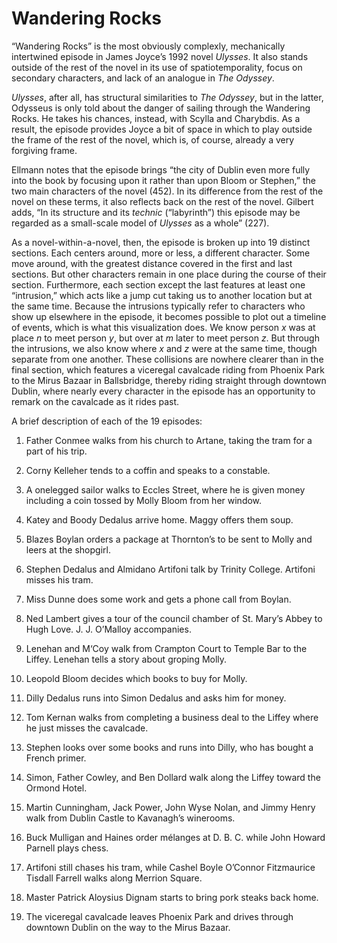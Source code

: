 # Wandering Rocks

<p class="lead">“Wandering Rocks” is the most obviously complexly, mechanically
intertwined episode in James Joyce’s 1992 novel <em>Ulysses</em>. It also stands
outside of the rest of the novel in its use of spatiotemporality, focus on
secondary characters, and lack of an analogue in <em>The Odyssey</em>.</p>

_Ulysses_, after all, has structural similarities to *The Odyssey*, but in the
latter, Odysseus is only told about the danger of sailing through the Wandering
Rocks. He takes his chances, instead, with Scylla and Charybdis. As a result,
the episode provides Joyce a bit of space in which to play outside the frame of
the rest of the novel, which is, of course, already a very forgiving frame.

Ellmann notes that the episode brings “the city of Dublin even more fully into
the book by focusing upon it rather than upon Bloom or Stephen,” the two main
characters of the novel (452). In its difference from the rest of the novel on
these terms, it also reflects back on the rest of the novel. Gilbert adds,
“In its structure and its _technic_ (“labyrinth”) this episode may be regarded
as a small-scale model of _Ulysses_ as a whole” (227).

As a novel-within-a-novel, then, the episode is broken up into 19 distinct
sections. Each centers around, more or less, a different character. Some move
around, with the greatest distance covered in the first and last sections. But
other characters remain in one place during the course of their section.
Furthermore, each section except the last features at least one “intrusion,”
which acts like a jump cut taking us to another location but at the same time.
Because the intrusions typically refer to characters who show up elsewhere in
the episode, it becomes possible to plot out a timeline of events, which is
what this visualization does.  We know person *x* was at place _n_ to meet
person *y*, but over at _m_ later to meet person *z*. But through the
intrusions, we also know where *x* and *z* were at the same time, though
separate from one another. These collisions are nowhere clearer than in the
final section, which features a viceregal cavalcade riding from Phoenix Park to
the Mirus Bazaar in Ballsbridge, thereby riding straight through downtown
Dublin, where nearly every character in the episode has an opportunity to
remark on the cavalcade as it rides past.

A brief description of each of the 19 episodes:

1. Father Conmee walks from his church to Artane, taking the tram for a part of his trip.

2. Corny Kelleher tends to a coffin and speaks to a constable.

3. A onelegged sailor walks to Eccles Street, where he is given money including a coin tossed by Molly Bloom from her window.

4. Katey and Boody Dedalus arrive home. Maggy offers them soup.

5. Blazes Boylan orders a package at Thornton’s to be sent to Molly and leers at the shopgirl.

6. Stephen Dedalus and Almidano Artifoni talk by Trinity College. Artifoni misses his tram.

7. Miss Dunne does some work and gets a phone call from Boylan.

8. Ned Lambert gives a tour of the council chamber of St. Mary’s Abbey to Hugh Love. J. J. O’Malloy accompanies.

9. Lenehan and M‘Coy walk from Crampton Court to Temple Bar to the Liffey. Lenehan tells a story about groping Molly.

10. Leopold Bloom decides which books to buy for Molly.

11. Dilly Dedalus runs into Simon Dedalus and asks him for money.

12. Tom Kernan walks from completing a business deal to the Liffey where he just misses the cavalcade.

13. Stephen looks over some books and runs into Dilly, who has bought a French primer.

14. Simon, Father Cowley, and Ben Dollard walk along the Liffey toward the Ormond Hotel.

15. Martin Cunningham, Jack Power, John Wyse Nolan, and Jimmy Henry walk from Dublin Castle to Kavanagh’s winerooms.

16. Buck Mulligan and Haines order mélanges at D. B. C. while John Howard Parnell plays chess.

17. Artifoni still chases his tram, while Cashel Boyle O’Connor Fitzmaurice Tisdall Farrell walks along Merrion Square.

18. Master Patrick Aloysius Dignam starts to bring pork steaks back home.

19. The viceregal cavalcade leaves Phoenix Park and drives through downtown Dublin on the way to the Mirus Bazaar.
